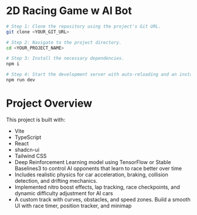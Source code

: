 # 2D Racing Game w AI Bot



```sh
# Step 1: Clone the repository using the project's Git URL.
git clone <YOUR_GIT_URL>

# Step 2: Navigate to the project directory.
cd <YOUR_PROJECT_NAME>

# Step 3: Install the necessary dependencies.
npm i

# Step 4: Start the development server with auto-reloading and an instant preview.
npm run dev
```

 # Project Overview

This project is built with:

- Vite
- TypeScript
- React
- shadcn-ui
- Tailwind CSS
- Deep Reinforcement Learning model using TensorFlow or Stable Baselines3 to control AI opponents that learn to race better over time
- Includes realistic physics for car acceleration, braking, collision detection, and drifting mechanics.
- Implemented nitro boost effects, lap tracking, race checkpoints, and dynamic difficulty adjustment for AI cars
- A custom track with curves, obstacles, and speed zones. Build a smooth UI with race timer, position tracker, and minimap
